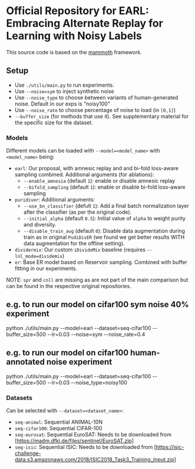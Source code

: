 # Official Repository for EARL: Embracing Alternate Replay for Learning with Noisy Labels

This source code is based on the [mammoth](https://github.com/aimagelab/mammoth/) framework.

## Setup

+ Use `./utils/main.py` to run experiments.
+ Use `--noise=sym` to inject synthetic noise
+ Use `--noise_type` to choose between variants of human-generated noise. Default in our exps is "noisy100"
+ Use `--noise_rate` to choose percentage of noise to load (in `[0,1]`)
+ `--buffer_size` (for methods that use it). See supplementary material for the specific size for the dataset.

### Models

Different models can be loaded with `--model=<model_name>` with `<model_name>` being:
+ `earl`: Our proposal, with amnesic replay and and bi-fold loss-aware sampling combined. Additional arguments (for ablations):
    - `--enable_amnesia` (default `1`): enable or disable amnesic replay
    - `--bifold_sampling` (default `1`): enable or disable bi-fold loss-aware sampling
+ `puridiver`: Additional arguments:
    - `--use_bn_classifier` (defult `1`): Add a final batch normalization layer after the classifier (as per the original code).
    - `--initial_alpha` (default `0.5`): Initial value of `alpha` to weight purity and diversity.
    - `--disable_train_aug` (default `0`): Disable data augmentation during train as in original `PudiDivER` (we found we get better results WITH data augmentation for the offline setting).
+ `dividermix`: Our custom `iDivideMix` baseline (requires `--lnl_mode=dividemix`)
+ `er`: Base ER model based on Reservoir sampling. Combined with buffer fitting in our experiments.

NOTE: `spr` and `cnll` are missing as are not part of the main comparison but can be found in the respective original repositories.

## e.g. to run our model on cifar100 sym noise 40% experiment
python ./utils/main.py --model=earl --dataset=seq-cifar100 --buffer_size=500 --lr=0.03 --noise=sym --noise_rate=0.4 
## e.g. to run our model on cifar100 human-annotated noise experiment
python ./utils/main.py --model=earl --dataset=seq-cifar100 --buffer_size=500 --lr=0.03 --noise_type=noisy100 


### Datasets

Can be selected with `--dataset=<dataset_name>`:
+ `seq-animal`: Sequential ANIMAL-10N
+ `seq-cifar100`: Sequential CIFAR-100
+ `seq-eurosat`: Sequential EuroSAT: Needs to be downloaded from [https://madm.dfki.de/files/sentinel/EuroSAT.zip]
+ `seq-isic`: Sequential ISIC: Needs to be downloaded from [https://isic-challenge-data.s3.amazonaws.com/2018/ISIC2018_Task3_Training_Input.zip]
